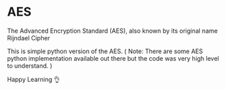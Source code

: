 # AES
The Advanced Encryption Standard (AES), also known by its original name Rijndael Cipher

This is simple python version of the AES. ( Note: There are some AES python implementation available out there but the code was very high level to understand. )

Happy Learning 👌
